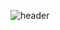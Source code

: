![header](https://capsule-render.vercel.app/api?type=waving&color=#FFA17F&height=280&section=header&text=Tae%20Jun's&desc=GitHub&fontSize=90&fontColor=#00223E&fontAlignY=45)
